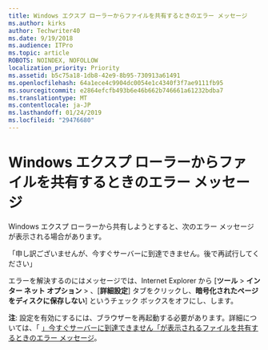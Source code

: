 ```yaml
---
title: Windows エクスプ ローラーからファイルを共有するときのエラー メッセージ
ms.author: kirks
author: Techwriter40
ms.date: 9/19/2018
ms.audience: ITPro
ms.topic: article
ROBOTS: NOINDEX, NOFOLLOW
localization_priority: Priority
ms.assetid: b5c75a18-1db8-42e9-8b95-730913a61491
ms.openlocfilehash: 64a1ece4c9904dc0054e1c4340f3f7ae9111fb95
ms.sourcegitcommit: e2864efcfb493b6e46b662b746661a61232bdba7
ms.translationtype: MT
ms.contentlocale: ja-JP
ms.lasthandoff: 01/24/2019
ms.locfileid: "29476680"
---
```

# <a name="error-message-when-sharing-files-from-windows-explorer"></a>Windows エクスプ ローラーからファイルを共有するときのエラー メッセージ

Windows エクスプ ローラーから共有しようとすると、次のエラー メッセージが表示される場合があります。
  
「申し訳ございませんが、今すぐサーバーに到達できません。後で再試行してください」
  
エラーを解決するのにはメッセージでは、Internet Explorer から [**ツール** \> **インター ネット オプション** \> 、[**詳細設定**] タブをクリックし、**暗号化されたページをディスクに保存しない**] というチェック ボックスをオフにし、します。 
  
 **注**: 設定を有効にするには、ブラウザーを再起動する必要があります。詳細については、「 [」今すぐサーバーに到達できません「が表示されるファイルを共有するときのエラー メッセージ](https://go.microsoft.com/fwlink/?linkid=2022914)。
  

